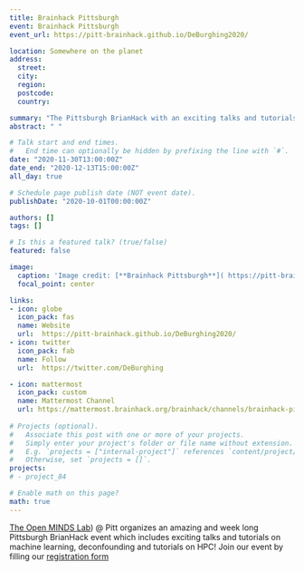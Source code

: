 ```yaml
---
title: Brainhack Pittsburgh
event: Brainhack Pittsburgh
event_url: https://pitt-brainhack.github.io/DeBurghing2020/

location: Somewhere on the planet
address:
  street:
  city:
  region:
  postcode:
  country:

summary: "The Pittsburgh BrianHack with an exciting talks and tutorials on machine learning, deconfounding and tutorials on HPC!"
abstract: " "

# Talk start and end times.
#   End time can optionally be hidden by prefixing the line with `#`.
date: "2020-11-30T13:00:00Z"
date_end: "2020-12-13T15:00:00Z"
all_day: true

# Schedule page publish date (NOT event date).
publishDate: "2020-10-01T00:00:00Z"

authors: []
tags: []

# Is this a featured talk? (true/false)
featured: false

image:
  caption: 'Image credit: [**Brainhack Pittsburgh**]( https://pitt-brainhack.github.io/DeBurghing2020/)'
  focal_point: center

links:
- icon: globe
  icon_pack: fas
  name: Website
  url:  https://pitt-brainhack.github.io/DeBurghing2020/
- icon: twitter
  icon_pack: fab
  name: Follow
  url:  https://twitter.com/DeBurghing

- icon: mattermost
  icon_pack: custom
  name: Mattermost Channel
  url: https://mattermost.brainhack.org/brainhack/channels/brainhack-pitt
  
# Projects (optional).
#   Associate this post with one or more of your projects.
#   Simply enter your project's folder or file name without extension.
#   E.g. `projects = ["internal-project"]` references `content/project/deep-learning/index.md`.
#   Otherwise, set `projects = []`.
projects:
# - project_84

# Enable math on this page?
math: true
---
```

[The Open MINDS Lab](openmindslab.com)) @ Pitt organizes an amazing and week long Pittsburgh BrianHack event which includes
exciting talks and tutorials on machine learning, deconfounding and tutorials on HPC! 
Join our event by filling our
[registration form](https://docs.google.com/forms/d/e/1FAIpQLSeA0jMyn3OU_x_ezRR7-eaoxV6YvehpbEAD3V5PZoeWD7zlsw/viewform?usp=send_form)
